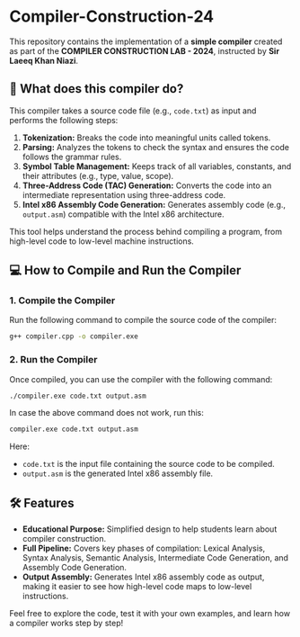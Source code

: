 # Compiler-Construction-24  

This repository contains the implementation of a **simple compiler** created as part of the **COMPILER CONSTRUCTION LAB - 2024**, instructed by **Sir Laeeq Khan Niazi**.  

## 🌟 What does this compiler do?  
This compiler takes a source code file (e.g., `code.txt`) as input and performs the following steps:  
1. **Tokenization:** Breaks the code into meaningful units called tokens.  
2. **Parsing:** Analyzes the tokens to check the syntax and ensures the code follows the grammar rules.  
3. **Symbol Table Management:** Keeps track of all variables, constants, and their attributes (e.g., type, value, scope).  
4. **Three-Address Code (TAC) Generation:** Converts the code into an intermediate representation using three-address code.  
5. **Intel x86 Assembly Code Generation:** Generates assembly code (e.g., `output.asm`) compatible with the Intel x86 architecture.  

This tool helps understand the process behind compiling a program, from high-level code to low-level machine instructions.  

## 💻 How to Compile and Run the Compiler  
### 1. Compile the Compiler  
Run the following command to compile the source code of the compiler:  
```bash  
g++ compiler.cpp -o compiler.exe  
```  

### 2. Run the Compiler  
Once compiled, you can use the compiler with the following command:  
```bash  
./compiler.exe code.txt output.asm
```  
In case the above command does not work, run this: 
```bash  
compiler.exe code.txt output.asm
```  

Here:  
- `code.txt` is the input file containing the source code to be compiled.  
- `output.asm` is the generated Intel x86 assembly file.  

## 🛠 Features  
- **Educational Purpose:** Simplified design to help students learn about compiler construction.  
- **Full Pipeline:** Covers key phases of compilation: Lexical Analysis, Syntax Analysis, Semantic Analysis, Intermediate Code Generation, and Assembly Code Generation.  
- **Output Assembly:** Generates Intel x86 assembly code as output, making it easier to see how high-level code maps to low-level instructions.  

Feel free to explore the code, test it with your own examples, and learn how a compiler works step by step!  
